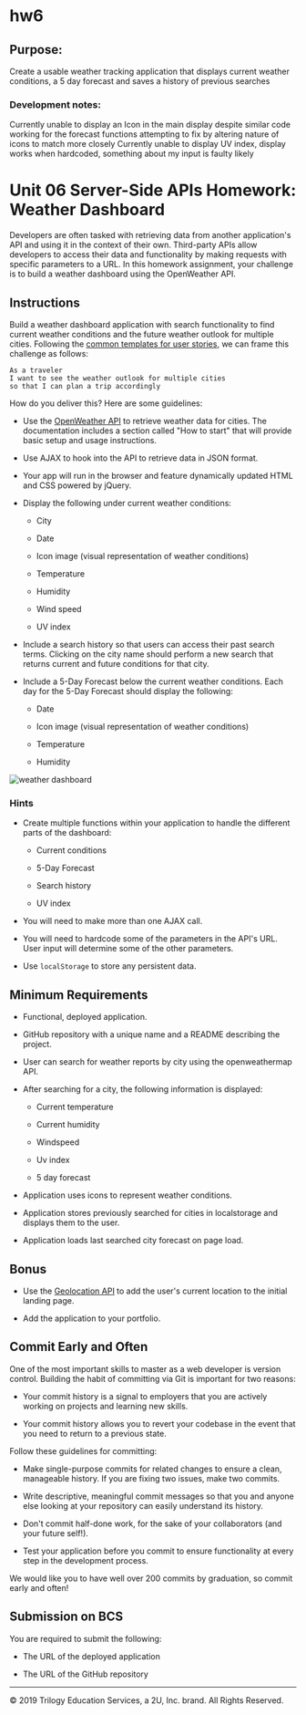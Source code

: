 # hw6

## Purpose:
Create a usable weather tracking application that displays current weather conditions, a 5 day forecast and saves a history of previous searches


### Development notes:
Currently unable to display an Icon in the main display despite similar code working for the forecast functions
    attempting to fix by altering nature of icons to match more closely
Currently unable to display UV index, display works when hardcoded, something about my input is faulty
    likely 


# Unit 06 Server-Side APIs Homework: Weather Dashboard

Developers are often tasked with retrieving data from another application's API and using it in the context of their own. Third-party APIs allow developers to access their data and functionality by making requests with specific parameters to a URL. In this homework assignment, your challenge is to build a weather dashboard using the OpenWeather API.


## Instructions

Build a weather dashboard application with search functionality to find current weather conditions and the future weather outlook for multiple cities. Following the [common templates for user stories](https://en.wikipedia.org/wiki/User_story#Common_templates), we can frame this challenge as follows:

```
As a traveler
I want to see the weather outlook for multiple cities
so that I can plan a trip accordingly
```

How do you deliver this? Here are some guidelines:

* Use the [OpenWeather API](https://openweathermap.org/api) to retrieve weather data for cities. The documentation includes a section called "How to start" that will provide basic setup and usage instructions.

* Use AJAX to hook into the API to retrieve data in JSON format.

* Your app will run in the browser and feature dynamically updated HTML and CSS powered by jQuery.

* Display the following under current weather conditions:

  * City

  * Date

  * Icon image (visual representation of weather conditions)

  * Temperature

  * Humidity

  * Wind speed

  * UV index

* Include a search history so that users can access their past search terms. Clicking on the city name should perform a new search that returns current and future conditions for that city. 

* Include a 5-Day Forecast below the current weather conditions. Each day for the 5-Day Forecast should display the following:

  * Date

  * Icon image (visual representation of weather conditions)

  * Temperature

  * Humidity

![weather dashboard](./Assets/06-Server-Side-APIs-homework-demo.png)


### Hints

* Create multiple functions within your application to handle the different parts of the dashboard:

  * Current conditions
  
  * 5-Day Forecast
  
  * Search history

  * UV index

* You will need to make more than one AJAX call.

* You will need to hardcode some of the parameters in the API's URL. User input will determine some of the other parameters.

* Use `localStorage` to store any persistent data.


## Minimum Requirements

* Functional, deployed application.

* GitHub repository with a unique name and a README describing the project.

* User can search for weather reports by city using the openweathermap API.

* After searching for a city, the following information is displayed:

  *  Current temperature

  *  Current humidity

  *  Windspeed

  *  Uv index

  *  5 day forecast

* Application uses icons to represent weather conditions.

* Application stores previously searched for cities in localstorage and displays them to the user.

* Application loads last searched city forecast on page load.

## Bonus

* Use the [Geolocation API](https://developer.mozilla.org/en-US/docs/Web/API/Geolocation_API) to add the user's current location to the initial landing page.

* Add the application to your portfolio.


## Commit Early and Often

One of the most important skills to master as a web developer is version control. Building the habit of committing via Git is important for two reasons:

* Your commit history is a signal to employers that you are actively working on projects and learning new skills.

* Your commit history allows you to revert your codebase in the event that you need to return to a previous state.

Follow these guidelines for committing:

* Make single-purpose commits for related changes to ensure a clean, manageable history. If you are fixing two issues, make two commits.

* Write descriptive, meaningful commit messages so that you and anyone else looking at your repository can easily understand its history.

* Don't commit half-done work, for the sake of your collaborators (and your future self!).

* Test your application before you commit to ensure functionality at every step in the development process.

We would like you to have well over 200 commits by graduation, so commit early and often!


## Submission on BCS

You are required to submit the following:

* The URL of the deployed application

* The URL of the GitHub repository


- - -
© 2019 Trilogy Education Services, a 2U, Inc. brand. All Rights Reserved.
